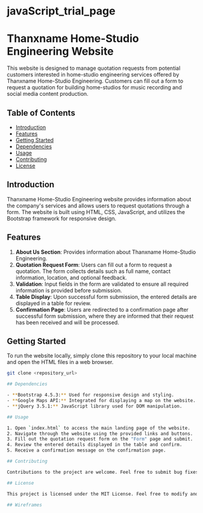 # javaScript_trial_page
# Thanxname Home-Studio Engineering Website

This website is designed to manage quotation requests from potential customers interested in home-studio engineering services offered by Thanxname Home-Studio Engineering. Customers can fill out a form to request a quotation for building home-studios for music recording and social media content production.

## Table of Contents

- [Introduction](#introduction)
- [Features](#features)
- [Getting Started](#getting-started)
- [Dependencies](#dependencies)
- [Usage](#usage)
- [Contributing](#contributing)
- [License](#license)

## Introduction

Thanxname Home-Studio Engineering website provides information about the company's services and allows users to request quotations through a form. The website is built using HTML, CSS, JavaScript, and utilizes the Bootstrap framework for responsive design.

## Features

1. **About Us Section**: Provides information about Thanxname Home-Studio Engineering.
2. **Quotation Request Form**: Users can fill out a form to request a quotation. The form collects details such as full name, contact information, location, and optional feedback.
3. **Validation**: Input fields in the form are validated to ensure all required information is provided before submission.
4. **Table Display**: Upon successful form submission, the entered details are displayed in a table for review.
5. **Confirmation Page**: Users are redirected to a confirmation page after successful form submission, where they are informed that their request has been received and will be processed.

## Getting Started

To run the website locally, simply clone this repository to your local machine and open the HTML files in a web browser.

```bash
git clone <repository_url>

## Dependencies

- **Bootstrap 4.5.3:** Used for responsive design and styling.
- **Google Maps API:** Integrated for displaying a map on the website.
- **jQuery 3.5.1:** JavaScript library used for DOM manipulation.

## Usage

1. Open `index.html` to access the main landing page of the website.
2. Navigate through the website using the provided links and buttons.
3. Fill out the quotation request form on the "Form" page and submit.
4. Review the entered details displayed in the table and confirm.
5. Receive a confirmation message on the confirmation page.

## Contributing

Contributions to the project are welcome. Feel free to submit bug fixes, feature enhancements, or other improvements via pull requests.

## License

This project is licensed under the MIT License. Feel free to modify and distribute the code for personal or commercial use.

## Wireframes
